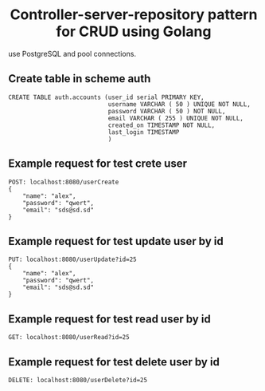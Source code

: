 <h1 align="center">Controller-server-repository pattern for CRUD using Golang</h1>

use PostgreSQL and pool connections.

## Create table in scheme auth
```
CREATE TABLE auth.accounts (user_id serial PRIMARY KEY,
                            username VARCHAR ( 50 ) UNIQUE NOT NULL,
                            password VARCHAR ( 50 ) NOT NULL,
                            email VARCHAR ( 255 ) UNIQUE NOT NULL,
                            created_on TIMESTAMP NOT NULL,
                            last_login TIMESTAMP
                            )
```
## Example request for test crete user
```
POST: localhost:8080/userCreate
{
    "name": "alex",
    "password": "qwert",
    "email": "sds@sd.sd"
}
```
## Example request for test update user by id
```
PUT: localhost:8080/userUpdate?id=25
{
    "name": "alex",
    "password": "qwert",
    "email": "sds@sd.sd"
}
```
## Example request for test read user by id
```
GET: localhost:8080/userRead?id=25
```
## Example request for test delete user by id
```
DELETE: localhost:8080/userDelete?id=25
```